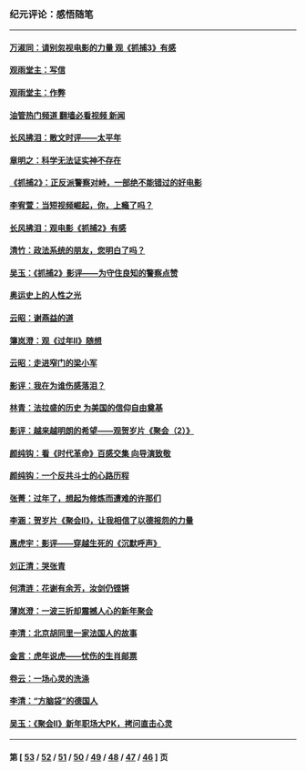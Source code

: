 ### 纪元评论：感悟随笔
---
#### [万淑同：请别忽视电影的力量  观《抓捕3》有感](../../pages/nsc1035/n13723311.md?05050330) 
#### [观雨堂主：写信](../../pages/nsc1035/n13722788.md?05050330) 
#### [观雨堂主：作弊](../../pages/nsc1035/n13717221.md?05050330) 
#### [油管热门频道 翻墙必看视频 新闻](ok?05050330)
#### [长风拂泪：散文时评——太平年](../../pages/nsc1035/n13713601.md?05050330) 
#### [章明之：科学无法证实神不存在](../../pages/nsc1035/n13712224.md?05050330) 
#### [《抓捕2》：正反派警察对峙，一部绝不能错过的好电影](../../pages/nsc1035/n13711458.md?05050330) 
#### [李宥萱：当短视频崛起，你，上瘾了吗？](../../pages/nsc1035/n13678127.md?05050330) 
#### [长风拂泪：观电影《抓捕2》有感](../../pages/nsc1035/n13674277.md?05050330) 
#### [清竹：政法系统的朋友，您明白了吗？](../../pages/nsc1035/n13666721.md?05050330) 
#### [吴玉：《抓捕2》影评——为守住良知的警察点赞](../../pages/nsc1035/n13664510.md?05050330) 
#### [奥运史上的人性之光](../../pages/nsc1035/n13627118.md?05050330) 
#### [云昭：谢燕益的道](../../pages/nsc1035/n13607391.md?05050330) 
#### [簿岚澄：观《过年Ⅱ》随想](../../pages/nsc1035/n13606884.md?05050330) 
#### [云昭：走进窄门的梁小军](../../pages/nsc1035/n13605425.md?05050330) 
#### [影评：我在为谁伤感落泪？](../../pages/nsc1035/n13594614.md?05050330) 
#### [林青：法拉盛的历史 为美国的信仰自由奠基](../../pages/nsc1035/n13593675.md?05050330) 
#### [影评：越来越明朗的希望——观贺岁片《聚会（2）》](../../pages/nsc1035/n13580867.md?05050330) 
#### [颜纯钩：看《时代革命》百感交集 向导演致敬](../../pages/nsc1035/n13574843.md?05050330) 
#### [颜纯钩﻿：一个反共斗士的心路历程](../../pages/nsc1035/n13553725.md?05050330) 
#### [张菁：过年了，想起为修炼而遭难的许那们](../../pages/nsc1035/n13543871.md?05050330) 
#### [李涵：贺岁片《聚会Ⅱ》，让我相信了以德报怨的力量](../../pages/nsc1035/n13530032.md?05050330) 
#### [惠虎宇：影评——穿越生死的《沉默呼声》](../../pages/nsc1035/n13516514.md?05050330) 
#### [刘正清：哭张青](../../pages/nsc1035/n13509328.md?05050330) 
#### [何清涟：花谢有余芳，汝剑仍铿锵](../../pages/nsc1035/n13507378.md?05050330) 
#### [薄岚澄：一波三折却震撼人心的新年聚会](../../pages/nsc1035/n13506511.md?05050330) 
#### [李清：北京胡同里一家法国人的故事](../../pages/nsc1035/n13502266.md?05050330) 
#### [金言：虎年说虎——忧伤的生肖邮票](../../pages/nsc1035/n13500542.md?05050330) 
#### [卷云：一场心灵的洗涤](../../pages/nsc1035/n13499041.md?05050330) 
#### [李清：“方脑袋”的德国人](../../pages/nsc1035/n13486826.md?05050330) 
#### [吴玉：《聚会Ⅱ》新年职场大PK，拷问直击心灵](../../pages/nsc1035/n13482329.md?05050330) 

---
#### 第 [ [53](./53.md?05050330) / [52](./52.md?05050330) / [51](./51.md?05050330) / [50](./50.md?05050330) / [49](./49.md?05050330) / [48](./48.md?05050330) / [47](./47.md?05050330) / [46](./46.md?05050330) ] 页
